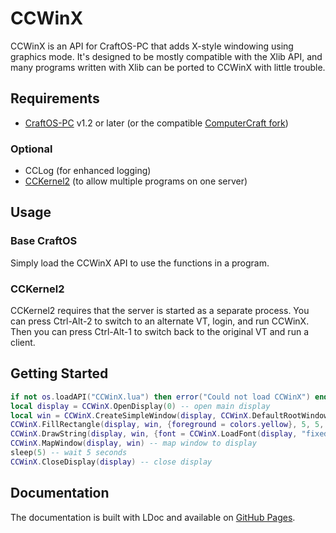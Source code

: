 # CCWinX
CCWinX is an API for CraftOS-PC that adds X-style windowing using graphics mode. It's designed to be mostly compatible with the Xlib API, and many programs written with Xlib can be ported to CCWinX with little trouble.

## Requirements
- [CraftOS-PC](https://github.com/MCJack123/craftos) v1.2 or later (or the compatible [ComputerCraft fork](https://github.com/MCJack123/ComputerCraft))
### Optional
- CCLog (for enhanced logging)
- [CCKernel2](https://github.com/MCJack123/CCKernel2) (to allow multiple programs on one server)

## Usage
### Base CraftOS
Simply load the CCWinX API to use the functions in a program.
### CCKernel2
CCKernel2 requires that the server is started as a separate process. You can press Ctrl-Alt-2 to switch to an alternate VT, login, and run CCWinX. Then you can press Ctrl-Alt-1 to switch back to the original VT and run a client.

## Getting Started
```lua
if not os.loadAPI("CCWinX.lua") then error("Could not load CCWinX") end -- load CCWinX
local display = CCWinX.OpenDisplay(0) -- open main display
local win = CCWinX.CreateSimpleWindow(display, CCWinX.DefaultRootWindow(display), 10, 10, 100, 60, 0, 0, colors.white) -- create 100x60 window
CCWinX.FillRectangle(display, win, {foreground = colors.yellow}, 5, 5, 30, 20) -- fill rectangle with yellow
CCWinX.DrawString(display, win, {font = CCWinX.LoadFont(display, "fixed")}, 5, 30, "Hello!") -- draw "Hello!" on screen
CCWinX.MapWindow(display, win) -- map window to display
sleep(5) -- wait 5 seconds
CCWinX.CloseDisplay(display) -- close display
```

## Documentation
The documentation is built with LDoc and available on [GitHub Pages](https://mcjack123.github.io/CCWinX/).